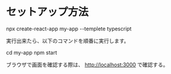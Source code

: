 # セットアップ方法

npx create-react-app my-app --templete typescript

実行出来たら、以下のコマンドを順番に実行します。

cd my-app
npm start

ブラウザで画面を確認する際は、
[http://localhost:3000](http://localhost:3000)
で確認する。

